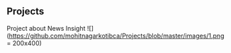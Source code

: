 ## Projects

Project about News Insight
![](https://github.com/mohitnagarkotibca/Projects/blob/master/images/1.png = 200x400)
